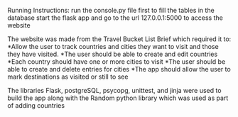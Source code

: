 Running Instructions:
    run the console.py file first to fill the tables in the database
    start the flask app and go to the url 127.0.0.1:5000 to access the website

The website was made from the Travel Bucket List Brief which required it to:
    *Allow the user to track countries and cities they want to visit and those they have visited.
    *The user should be able to create and edit countries
    *Each country should have one or more cities to visit
    *The user should be able to create and delete entries for cities
    *The app should allow the user to mark destinations as visited or still to see

The libraries Flask, postgreSQL, psycopg, unittest, and jinja were used to build the app along
with the Random python library which was used as part of adding countries 